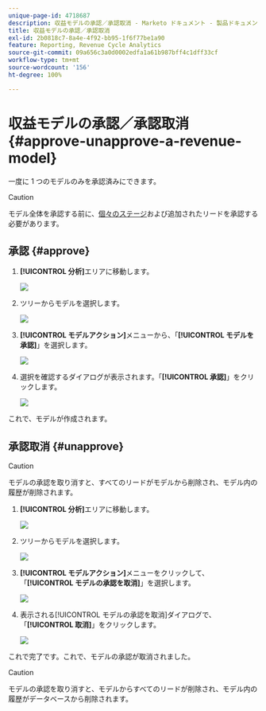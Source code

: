 ```yaml
---
unique-page-id: 4718687
description: 収益モデルの承認／承認取消 - Marketo ドキュメント - 製品ドキュメント
title: 収益モデルの承認／承認取消
exl-id: 2b0818c7-8a4e-4f92-bb95-1f6f77be1a90
feature: Reporting, Revenue Cycle Analytics
source-git-commit: 09a656c3a0d0002edfa1a61b987bff4c1dff33cf
workflow-type: tm+mt
source-wordcount: '156'
ht-degree: 100%

---
```


# 収益モデルの承認／承認取消 {#approve-unapprove-a-revenue-model}

一度に 1 つのモデルのみを承認済みにできます。

>[!CAUTION]
>
>モデル全体を承認する前に、[個々のステージ](/help/marketo/product-docs/reporting/revenue-cycle-analytics/revenue-cycle-models/approving-stages-and-assigning-leads-to-a-revenue-model.md)および追加されたリードを承認する必要があります。

## 承認 {#approve}

1. **[!UICONTROL 分析]**&#x200B;エリアに移動します。

   ![](assets/image2017-3-28-8-3a9-3a16.png)

1. ツリーからモデルを選択します。

   ![](assets/image2015-4-28-13-3a25-3a17.png)

1. **[!UICONTROL モデルアクション]**&#x200B;メニューから、「**[!UICONTROL モデルを承認]**」を選択します。

   ![](assets/image2015-4-28-14-3a6-3a3.png)

1. 選択を確認するダイアログが表示されます。「**[!UICONTROL 承認]**」をクリックします。

   ![](assets/image2015-4-28-14-3a6-3a49.png)

これで、モデルが作成されます。

## 承認取消 {#unapprove}

>[!CAUTION]
>
>モデルの承認を取り消すと、すべてのリードがモデルから削除され、モデル内の履歴が削除されます。

1. **[!UICONTROL 分析]**&#x200B;エリアに移動します。

   ![](assets/image2017-3-28-8-3a9-3a30.png)

1. ツリーからモデルを選択します。

   ![](assets/image2015-4-28-13-3a25-3a17.png)

1. **[!UICONTROL モデルアクション]**&#x200B;メニューをクリックして、「**[!UICONTROL モデルの承認を取消]**」を選択します。

   ![](assets/image2015-4-28-13-3a28-3a0.png)

1. 表示される[!UICONTROL モデルの承認を取消]ダイアログで、「**[!UICONTROL 取消]**」をクリックします。

   ![](assets/image2017-3-28-8-3a21-3a9.png)

これで完了です。これで、モデルの承認が取消されました。

>[!CAUTION]
>
>モデルの承認を取り消すと、モデルからすべてのリードが削除され、モデル内の履歴がデータベースから削除されます。
